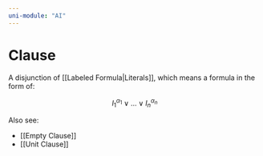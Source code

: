 ```yaml
---
uni-module: "AI"
---
```


# Clause

A disjunction of [[Labeled Formula|Literals]], which means a formula in the form of:

$$I_1 ^{\alpha_1} \vee \ldots \vee I_n ^{\alpha_n}$$

Also see:

- [[Empty Clause]]
- [[Unit Clause]]
